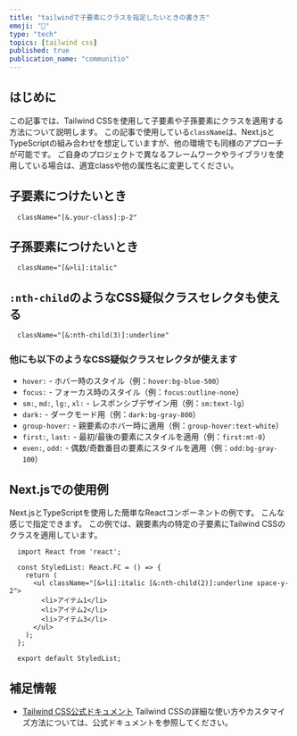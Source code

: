 ```yaml
---
title: "tailwindで子要素にクラスを指定したいときの書き方"
emoji: "👋"
type: "tech" 
topics: [tailwind css]
published: true
publication_name: "communitio"
---
```


## はじめに
この記事では、Tailwind CSSを使用して子要素や子孫要素にクラスを適用する方法について説明します。
この記事で使用している`className`は、Next.jsとTypeScriptの組み合わせを想定していますが、他の環境でも同様のアプローチが可能です。
ご自身のプロジェクトで異なるフレームワークやライブラリを使用している場合は、適宜classや他の属性名に変更してください。


## 子要素につけたいとき

```tsx
  className="[&.your-class]:p-2"
```

## 子孫要素につけたいとき

```tsx
  className="[&>li]:italic"
```

## `:nth-child`のようなCSS疑似クラスセレクタも使える

```tsx
  className="[&:nth-child(3)]:underline"
```

### 他にも以下のようなCSS疑似クラスセレクタが使えます

- `hover:` - ホバー時のスタイル（例：`hover:bg-blue-500`）
- `focus:` - フォーカス時のスタイル（例：`focus:outline-none`）
- `sm:`, `md:`, `lg:`, `xl:` - レスポンシブデザイン用（例：`sm:text-lg`）
- `dark:` - ダークモード用（例：`dark:bg-gray-800`）
- `group-hover:` - 親要素のホバー時に適用（例：`group-hover:text-white`）
- `first:`, `last:` - 最初/最後の要素にスタイルを適用（例：`first:mt-0`）
- `even:`, `odd:` - 偶数/奇数番目の要素にスタイルを適用（例：`odd:bg-gray-100`）



## Next.jsでの使用例
Next.jsとTypeScriptを使用した簡単なReactコンポーネントの例です。
こんな感じで指定できます。
この例では、親要素内の特定の子要素にTailwind CSSのクラスを適用しています。

```tsx
  import React from 'react';

  const StyledList: React.FC = () => {
    return (
      <ul className="[&>li]:italic [&:nth-child(2)]:underline space-y-2">
        <li>アイテム1</li>
        <li>アイテム2</li>
        <li>アイテム3</li>
      </ul>
    );
  };

  export default StyledList;
```

## 補足情報
- [Tailwind CSS公式ドキュメント](https://tailwindcss.com/docs)
  Tailwind CSSの詳細な使い方やカスタマイズ方法については、公式ドキュメントを参照してください。
